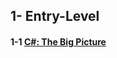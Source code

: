 

## 1- Entry-Level
 ####  1-1  [C#: The Big Picture](https://app.pluralsight.com/library/courses/c-sharp-big-picture/table-of-contents)
 
